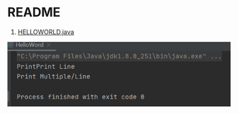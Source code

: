 # README
1. [HELLOWORLD.java](https://github.com/yclim95/java-basic-example/blob/master/img/helloworld.PNG)

![HELLOWORLD.java](https://github.com/yclim95/java-basic-example/blob/master/img/helloworld.PNG)